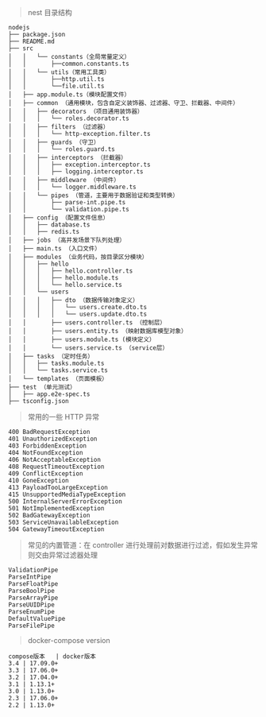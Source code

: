 > nest 目录结构
```text
nodejs
├── package.json
├── README.md
├── src
│   │   └── constants（全局常量定义）
│   │       ├──common.constants.ts
│   │   └── utils（常用工具类）
│   │       ├──http.util.ts
│   │       └──file.util.ts
│   ├── app.module.ts（模块配置文件）
│   ├── common （通用模块，包含自定义装饰器、过滤器、守卫、拦截器、中间件）
│   │   ├── decorators （项目通用装饰器）
│   │   │   └── roles.decorator.ts
│   │   ├── filters （过滤器）
│   │   │   └── http-exception.filter.ts
│   │   ├── guards （守卫）
│   │   │   └── roles.guard.ts
│   │   ├── interceptors （拦截器）
│   │   │   ├── exception.interceptor.ts
│   │   │   ├── logging.interceptor.ts
│   │   ├── middleware （中间件）
│   │   │   └── logger.middleware.ts
│   │   └── pipes （管道，主要用于数据验证和类型转换）
│   │       ├── parse-int.pipe.ts
│   │       └── validation.pipe.ts
│   ├── config （配置文件信息）
│   │   ├── database.ts
│   │   ├── redis.ts
│   ├── jobs （高并发场景下队列处理）
│   ├── main.ts （入口文件）
│   ├── modules （业务代码，按目录区分模块）
│   │   ├── hello
│   │   │   ├── hello.controller.ts
│   │   │   ├── hello.module.ts
│   │   │   └── hello.service.ts
│   │   └── users
│   │   │   ├── dto （数据传输对象定义）
│   │   │   │   └── users.create.dto.ts
│   │   │   │   └── users.update.dto.ts
│   │       ├── users.controller.ts （控制层）
│   │       ├── users.entity.ts （映射数据库模型对象）
│   │       ├── users.module.ts (模块定义）
│   │       └── users.service.ts （service层）
│   ├── tasks （定时任务）
│   │   ├── tasks.module.ts
│   │   └── tasks.service.ts
│   └── templates （页面模板）
├── test （单元测试）
│   ├── app.e2e-spec.ts
├── tsconfig.json
```

> 常用的一些 HTTP 异常

    400 BadRequestException
    401 UnauthorizedException
    403 ForbiddenException
    404 NotFoundException
    406 NotAcceptableException
    408 RequestTimeoutException
    409 ConflictException
    410 GoneException
    413 PayloadTooLargeException
    415 UnsupportedMediaTypeException
    500 InternalServerErrorException
    501 NotImplementedException
    502 BadGatewayException
    503 ServiceUnavailableException
    504 GatewayTimeoutException

> 常见的内置管道：在 controller 进行处理前对数据进行过滤，假如发生异常则交由异常过滤器处理
> 
    ValidationPipe
    ParseIntPipe
    ParseFloatPipe
    ParseBoolPipe
    ParseArrayPipe
    ParseUUIDPipe
    ParseEnumPipe
    DefaultValuePipe
    ParseFilePipe

> docker-compose version
> 
    compose版本	| docker版本
    3.4	| 17.09.0+
    3.3	| 17.06.0+
    3.2	| 17.04.0+
    3.1	| 1.13.1+
    3.0	| 1.13.0+
    2.3	| 17.06.0+
    2.2	| 1.13.0+